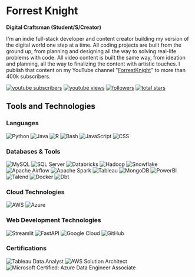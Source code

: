 # Forrest Knight

**Digital Craftsman (Student/S/Creator)**

I'm an indie full-stack developer and content creator building my version of the digital world one step at a time. All coding projects are built from the ground up, from planning and designing all the way to solving real-life problems with code. All video content is built the same way, from ideation and planning, all the way to finalizing the content with artistic touches. I publish that content on my YouTube channel "[ForrestKnight](https://www.youtube.com/ForrestKnight)" to more than 400k subscribers.

<p align="left">
<a href="https://www.youtube.com/c/fknight?sub_confirmation=1">
<img alt="youtube subscribers" title="Subscribe to my YouTube channel" src="https://custom-icon-badges.demolab.com/youtube/channel/subscribers/UC2WHjPDvbE6O328n17ZGcfg?color=%23E05D44&label=SUBSCRIBE&logo=video&logoColor=white&style=for-the-badge&labelColor=CE4630"/></a>
<a href="https://www.youtube.com/c/fknight">
<img alt="youtube views" title="YouTube views" src="https://custom-icon-badges.demolab.com/youtube/channel/views/UC2WHjPDvbE6O328n17ZGcfg?color=%231DA1F2&logo=eye&logoColor=white&style=for-the-badge&labelColor=C79600"/></a>
<a href="https://github.com/ForrestKnight?tab=followers">
<img alt="followers" title="Follow me on GitHub" src="https://custom-icon-badges.demolab.com/github/followers/ForrestKnight?color=233d58&label=Follow&logo=github-person-add&logoColor=white"/></a>
<a href="https://github.com/ForrestKnight?tab=repositories&sort=stargazers">
<img alt="total stars" title="Total stars on GitHub" src="https://custom-icon-badges.demolab.com/github/stars/ForrestKnight?color=55960c&style=for-the-badge&labelColor=488207&logo=star"/></a>
</p>


## Tools and Technologies

### Languages
![Python](https://img.shields.io/badge/Python-3776AB?style=for-the-badge&logo=Python&logoColor=white)
![Java](https://img.shields.io/badge/Java-007396?style=for-the-badge&logo=java&logoColor=white)
![R](https://img.shields.io/badge/R-276DC3?style=for-the-badge&logo=r&logoColor=white)
![Bash](https://img.shields.io/badge/Bash-4EAA25?style=for-the-badge&logo=gnu-bash&logoColor=white)
![JavaScript](https://img.shields.io/badge/JavaScript-F7DF1E?style=for-the-badge&logo=javascript&logoColor=black)
![CSS](https://img.shields.io/badge/CSS-1572B6?style=for-the-badge&logo=css3&logoColor=white)

### Databases & Tools
![MySQL](https://img.shields.io/badge/MySQL-4479A1?style=for-the-badge&logo=mysql&logoColor=white)
![SQL Server](https://img.shields.io/badge/SQL_Server-CC2927?style=for-the-badge&logo=microsoft-sql-server&logoColor=white)
![Databricks](https://img.shields.io/badge/Databricks-FF3621?style=for-the-badge&logo=databricks&logoColor=white)
![Hadoop](https://img.shields.io/badge/Hadoop-66CCFF?style=for-the-badge&logo=apache-hadoop&logoColor=white)
![Snowflake](https://img.shields.io/badge/Snowflake-29B5E8?style=for-the-badge&logo=Snowflake&logoColor=white)
![Apache Airflow](https://img.shields.io/badge/Apache_Airflow-017CEE?style=for-the-badge&logo=ApacheAirflow&logoColor=white)
![Apache Spark](https://img.shields.io/badge/Apache_Spark-E25A1C?style=for-the-badge&logo=Apache-Spark&logoColor=white)
![Tableau](https://img.shields.io/badge/Tableau-E97627?style=for-the-badge&logo=Tableau&logoColor=white)
![MongoDB](https://img.shields.io/badge/MongoDB-47A248?style=for-the-badge&logo=mongodb&logoColor=white)
![PowerBI](https://img.shields.io/badge/Power_BI-F2C811?style=for-the-badge&logo=power-bi&logoColor=black)
![Talend](https://img.shields.io/badge/Talend-1675BC?style=for-the-badge&logo=Talend&logoColor=white)
![Docker](https://img.shields.io/badge/Docker-2496ED?style=for-the-badge&logo=Docker&logoColor=white)
![Dbt](https://img.shields.io/badge/dbt-FF694B?style=for-the-badge&logo=dbt&logoColor=white)

### Cloud Technologies
![AWS](https://img.shields.io/badge/Amazon_AWS-FF9900?style=for-the-badge&logo=amazonaws&logoColor=white)
![Azure](https://img.shields.io/badge/Azure-0089D6?style=for-the-badge&logo=microsoft-azure&logoColor=white)

### Web Development Technologies
![Streamlit](https://img.shields.io/badge/Streamlit-FF4B4B?style=for-the-badge&logo=Streamlit&logoColor=white)
![FastAPI](https://img.shields.io/badge/FastAPI-005571?style=for-the-badge&logo=fastapi)
![Google Cloud](https://img.shields.io/badge/Google_Cloud-4285F4?style=for-the-badge&logo=google-cloud&logoColor=white)
![GitHub](https://img.shields.io/badge/GitHub-100000?style=for-the-badge&logo=github&logoColor=white)

### Certifications
![Tableau Data Analyst](https://img.shields.io/badge/Tableau_Certified-2C2255?style=for-the-badge&logo=tableau&logoColor=white)
![AWS Solution Architect](https://img.shields.io/badge/AWS_Solution_Architect-232F3E?style=for-the-badge&logo=amazon-aws&logoColor=white)
![Microsoft Certified: Azure Data Engineer Associate](https://img.shields.io/badge/Microsoft_Certified-Azure_Data_Engineer_Associate-0078D4?style=for-the-badge&logo=microsoft-azure&logoColor=white)
